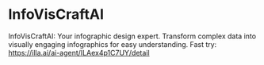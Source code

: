 # InfoVisCraftAI
InfoVisCraftAI: Your infographic design expert. Transform complex data into visually engaging infographics for easy understanding.
Fast try: https://illa.ai/ai-agent/ILAex4p1C7UY/detail
